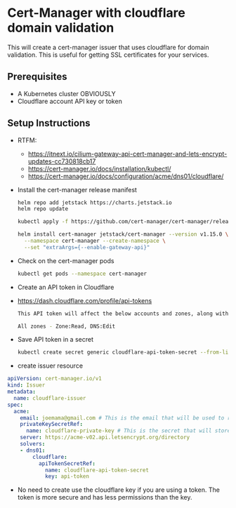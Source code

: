# Cert-Manager with cloudflare domain validation

This will create a cert-manager issuer that uses cloudflare for domain validation.  This is useful for getting SSL certificates for your services.

## Prerequisites

- A Kubernetes cluster OBVIOUSLY
- Cloudflare account API key or token
  
## Setup Instructions

- RTFM: 
  - https://itnext.io/cilium-gateway-api-cert-manager-and-lets-encrypt-updates-cc730818cb17
  - https://cert-manager.io/docs/installation/kubectl/
  - https://cert-manager.io/docs/configuration/acme/dns01/cloudflare/
- Install the cert-manager release manifest
  ```sh
  helm repo add jetstack https://charts.jetstack.io
  helm repo update

  kubectl apply -f https://github.com/cert-manager/cert-manager/releases/download/v1.15.0/cert-manager.crds.yaml

  helm install cert-manager jetstack/cert-manager --version v1.15.0 \
    --namespace cert-manager --create-namespace \
    --set "extraArgs={--enable-gateway-api}"
  ```
- Check on the cert-manager pods
  ```sh
  kubectl get pods --namespace cert-manager
  ```
- Create an API token in Cloudflare
- https://dash.cloudflare.com/profile/api-tokens
  ```sh
  This API token will affect the below accounts and zones, along with their respective permissions
  
  All zones - Zone:Read, DNS:Edit
  ```
- Save API token in a secret
  ```sh
  kubectl create secret generic cloudflare-api-token-secret --from-literal=api-token='xxxxxx'
  ```

- create issuer resource
```yaml
apiVersion: cert-manager.io/v1
kind: Issuer
metadata:
  name: cloudflare-issuer
spec:
  acme:
    email: joemama@gmail.com # This is the email that will be used to register with Let's Encrypt
    privateKeySecretRef:
      name: cloudflare-private-key # This is the secret that will store the private key.  auto-generated by cert-manager
    server: https://acme-v02.api.letsencrypt.org/directory
    solvers:
    - dns01:
        cloudflare:
          apiTokenSecretRef:
            name: cloudflare-api-token-secret
            key: api-token
```

- No need to create use the cloudflare key if you are using a token.  The token is more secure and has less permissions than the key.